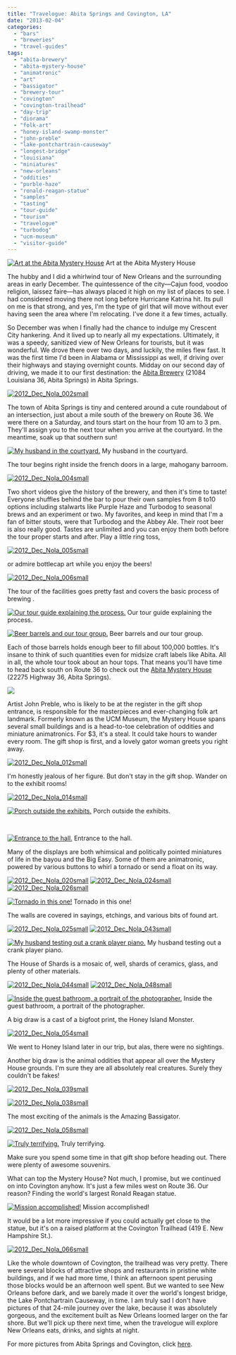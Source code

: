 ```yaml
---
title: "Travelogue: Abita Springs and Covington, LA"
date: "2013-02-04"
categories:
  - "bars"
  - "breweries"
  - "travel-guides"
tags:
  - "abita-brewery"
  - "abita-mystery-house"
  - "animatronic"
  - "art"
  - "bassigator"
  - "brewery-tour"
  - "covington"
  - "covington-trailhead"
  - "day-trip"
  - "diorama"
  - "folk-art"
  - "honey-island-swamp-monster"
  - "john-preble"
  - "lake-pontchartrain-causeway"
  - "longest-bridge"
  - "louisiana"
  - "miniatures"
  - "new-orleans"
  - "oddities"
  - "purble-haze"
  - "ronald-reagan-statue"
  - "samples"
  - "tasting"
  - "tour-guide"
  - "tourism"
  - "travelogue"
  - "turbodog"
  - "ucm-museum"
  - "visitor-guide"
---
```





<div class="caption">

[![Art at the Abita Mystery House](http://s3.amazonaws.com/thegourmez-wpmedia/2013/01/2012_Dec_Nola_060small.jpg)](http://www.thegourmez.com/2013/02/travelogue-abita-springs-and-covington-la/2012_dec_nola_060small/) Art at the Abita Mystery House</div>


The hubby and I did a whirlwind tour of New Orleans and the surrounding areas in early December. The quintessence of the city—Cajun food, voodoo religion, laissez faire—has always placed it high on my list of places to see. I had considered moving there not long before Hurricane Katrina hit. Its pull on me is that strong, and yes, I'm the type of girl that will move without ever having seen the area where I'm relocating. I've done it a few times, actually.

So December was when I finally had the chance to indulge my Crescent City hankering. And it lived up to nearly all my expectations. Ultimately, it was a speedy, sanitized view of New Orleans for tourists, but it was wonderful. We drove there over two days, and luckily, the miles flew fast. It was the first time I'd been in Alabama or Mississippi as well, if driving over their highways and staying overnight counts. Midday on our second day of driving, we made it to our first destination: the [Abita Brewery](http://abita.com/visit_abita/tasting_room) (21084 Louisiana 36, Abita Springs) in Abita Springs.

[![2012_Dec_Nola_002small](http://s3.amazonaws.com/thegourmez-wpmedia/2013/01/2012_Dec_Nola_002small.jpg)](http://www.thegourmez.com/2013/02/travelogue-abita-springs-and-covington-la/2012_dec_nola_002small/)

The town of Abita Springs is tiny and centered around a cute roundabout of an intersection, just about a mile south of the brewery on Route 36. We were there on a Saturday, and tours start on the hour from 10 am to 3 pm. They'll assign you to the next tour when you arrive at the courtyard. In the meantime, soak up that southern sun!




<div class="caption">

[![My husband in the courtyard.](http://s3.amazonaws.com/thegourmez-wpmedia/2013/01/2012_Dec_Nola_003small.jpg)](http://www.thegourmez.com/2013/02/travelogue-abita-springs-and-covington-la/2012_dec_nola_003small/) My husband in the courtyard.</div>


The tour begins right inside the french doors in a large, mahogany barroom.

[![2012_Dec_Nola_004small](http://s3.amazonaws.com/thegourmez-wpmedia/2013/01/2012_Dec_Nola_004small.jpg)](http://www.thegourmez.com/2013/02/travelogue-abita-springs-and-covington-la/2012_dec_nola_004small/)

Two short videos give the history of the brewery, and then it's time to taste! Everyone shuffles behind the bar to pour their own samples from 8 to10 options including stalwarts like Purple Haze and Turbodog to seasonal brews and an experiment or two. My favorites, and keep in mind that I'm a fan of bitter stouts, were that Turbodog and the Abbey Ale. Their root beer is also really good. Tastes are unlimited and you can enjoy them both before the tour proper starts and after. Play a little ring toss,

[![2012_Dec_Nola_005small](http://s3.amazonaws.com/thegourmez-wpmedia/2013/01/2012_Dec_Nola_005small.jpg)](http://www.thegourmez.com/2013/02/travelogue-abita-springs-and-covington-la/2012_dec_nola_005small/)

or admire bottlecap art while you enjoy the beers!

[![2012_Dec_Nola_006small](http://s3.amazonaws.com/thegourmez-wpmedia/2013/01/2012_Dec_Nola_006small.jpg)](http://www.thegourmez.com/2013/02/travelogue-abita-springs-and-covington-la/2012_dec_nola_006small/)

The tour of the facilities goes pretty fast and covers the basic process of brewing .




<div class="caption">

[![Our tour guide explaining the process.](http://s3.amazonaws.com/thegourmez-wpmedia/2013/01/2012_Dec_Nola_009small.jpg)](http://www.thegourmez.com/2013/02/travelogue-abita-springs-and-covington-la/2012_dec_nola_009small/) Our tour guide explaining the process.</div>





<div class="caption">

[![Beer barrels and our tour group.](http://s3.amazonaws.com/thegourmez-wpmedia/2013/01/2012_Dec_Nola_010small.jpg)](http://www.thegourmez.com/2013/02/travelogue-abita-springs-and-covington-la/2012_dec_nola_010small/) Beer barrels and our tour group.</div>


Each of those barrels holds enough beer to fill about 100,000 bottles. It's insane to think of such quantities even for midsize craft labels like Abita. All in all, the whole tour took about an hour tops. That means you'll have time to head back south on Route 36 to check out the [Abita Mystery House](http://abitamysteryhouse.com/ "Abita Mystery House") (22275 Highway 36, Abita Springs).

[![](http://s3.amazonaws.com/thegourmez-wpmedia/2013/01/2012_Dec_Nola_065small.jpg)](http://www.thegourmez.com/2013/02/travelogue-abita-springs-and-covington-la/2012_dec_nola_065small/)

Artist John Preble, who is likely to be at the register in the gift shop entrance, is responsible for the masterpieces and ever-changing folk art landmark. Formerly known as the UCM Museum, the Mystery House spans several small buildings and is a head-to-toe celebration of oddities and miniature animatronics. For $3, it's a steal. It could take hours to wander every room. The gift shop is first, and a lovely gator woman greets you right away.

[![2012_Dec_Nola_012small](http://s3.amazonaws.com/thegourmez-wpmedia/2013/01/2012_Dec_Nola_012small.jpg)](http://www.thegourmez.com/2013/02/travelogue-abita-springs-and-covington-la/2012_dec_nola_012small/)

I'm honestly jealous of her figure. But don't stay in the gift shop. Wander on to the exhibit rooms!

[![2012_Dec_Nola_014small](http://s3.amazonaws.com/thegourmez-wpmedia/2013/01/2012_Dec_Nola_014small.jpg)](http://www.thegourmez.com/2013/02/travelogue-abita-springs-and-covington-la/2012_dec_nola_014small/)




<div class="caption">

[![Porch outside the exhibits.](http://s3.amazonaws.com/thegourmez-wpmedia/2013/01/2012_Dec_Nola_017small.jpg)](http://www.thegourmez.com/2013/02/travelogue-abita-springs-and-covington-la/2012_dec_nola_017small/) Porch outside the exhibits.</div>


 




<div class="caption">

[![Entrance to the hall.](http://s3.amazonaws.com/thegourmez-wpmedia/2013/01/2012_Dec_Nola_018small.jpg)](http://www.thegourmez.com/2013/02/travelogue-abita-springs-and-covington-la/2012_dec_nola_018small/) Entrance to the hall.</div>


Many of the displays are both whimsical and politically pointed miniatures of life in the bayou and the Big Easy. Some of them are animatronic, powered by various buttons to whirl a tornado or send a float on its way.

[![2012_Dec_Nola_020small](http://s3.amazonaws.com/thegourmez-wpmedia/2013/01/2012_Dec_Nola_020small.jpg)](http://www.thegourmez.com/2013/02/travelogue-abita-springs-and-covington-la/2012_dec_nola_020small/) [![2012_Dec_Nola_024small](http://s3.amazonaws.com/thegourmez-wpmedia/2013/01/2012_Dec_Nola_024small.jpg)](http://www.thegourmez.com/2013/02/travelogue-abita-springs-and-covington-la/2012_dec_nola_024small/) [![2012_Dec_Nola_026small](http://s3.amazonaws.com/thegourmez-wpmedia/2013/01/2012_Dec_Nola_026small.jpg)](http://www.thegourmez.com/2013/02/travelogue-abita-springs-and-covington-la/2012_dec_nola_026small/)




<div class="caption">

[![Tornado in this one!](http://s3.amazonaws.com/thegourmez-wpmedia/2013/01/2012_Dec_Nola_032small.jpg)](http://www.thegourmez.com/2013/02/travelogue-abita-springs-and-covington-la/2012_dec_nola_032small/) Tornado in this one!</div>


The walls are covered in sayings, etchings, and various bits of found art.

[![2012_Dec_Nola_025small](http://s3.amazonaws.com/thegourmez-wpmedia/2013/01/2012_Dec_Nola_025small.jpg)](http://www.thegourmez.com/2013/02/travelogue-abita-springs-and-covington-la/2012_dec_nola_025small/) [![2012_Dec_Nola_043small](http://s3.amazonaws.com/thegourmez-wpmedia/2013/01/2012_Dec_Nola_043small.jpg)](http://www.thegourmez.com/2013/02/travelogue-abita-springs-and-covington-la/2012_dec_nola_043small/)




<div class="caption">

[![My husband testing out a crank player piano.](http://s3.amazonaws.com/thegourmez-wpmedia/2013/01/2012_Dec_Nola_034small.jpg)](http://www.thegourmez.com/2013/02/travelogue-abita-springs-and-covington-la/2012_dec_nola_034small/) My husband testing out a crank player piano.</div>


The House of Shards is a mosaic of, well, shards of ceramics, glass, and plenty of other materials.

[![2012_Dec_Nola_044small](http://s3.amazonaws.com/thegourmez-wpmedia/2013/01/2012_Dec_Nola_044small.jpg)](http://www.thegourmez.com/2013/02/travelogue-abita-springs-and-covington-la/2012_dec_nola_044small/) [![2012_Dec_Nola_048small](http://s3.amazonaws.com/thegourmez-wpmedia/2013/01/2012_Dec_Nola_048small.jpg)](http://www.thegourmez.com/2013/02/travelogue-abita-springs-and-covington-la/2012_dec_nola_048small/)




<div class="caption">

[![Inside the guest bathroom, a portrait of the photographer.](http://s3.amazonaws.com/thegourmez-wpmedia/2013/01/2012_Dec_Nola_045small.jpg)](http://www.thegourmez.com/2013/02/travelogue-abita-springs-and-covington-la/2012_dec_nola_045small/) Inside the guest bathroom, a portrait of the photographer.</div>


A big draw is a cast of a bigfoot print, the Honey Island Monster.

[![2012_Dec_Nola_054small](http://s3.amazonaws.com/thegourmez-wpmedia/2013/01/2012_Dec_Nola_054small.jpg)](http://www.thegourmez.com/2013/02/travelogue-abita-springs-and-covington-la/2012_dec_nola_054small/)

We went to Honey Island later in our trip, but alas, there were no sightings.

Another big draw is the animal oddities that appear all over the Mystery House grounds. I'm sure they are all absolutely real creatures. Surely they couldn't be fakes!

[![2012_Dec_Nola_039small](http://s3.amazonaws.com/thegourmez-wpmedia/2013/01/2012_Dec_Nola_039small.jpg)](http://www.thegourmez.com/2013/02/travelogue-abita-springs-and-covington-la/2012_dec_nola_039small/)

[![2012_Dec_Nola_038small](http://s3.amazonaws.com/thegourmez-wpmedia/2013/01/2012_Dec_Nola_038small.jpg)](http://www.thegourmez.com/2013/02/travelogue-abita-springs-and-covington-la/2012_dec_nola_038small/)

The most exciting of the animals is the Amazing Bassigator.

[![2012_Dec_Nola_058small](http://s3.amazonaws.com/thegourmez-wpmedia/2013/01/2012_Dec_Nola_058small.jpg)](http://www.thegourmez.com/2013/02/travelogue-abita-springs-and-covington-la/2012_dec_nola_058small/)




<div class="caption">

[![Truly terrifying.](http://s3.amazonaws.com/thegourmez-wpmedia/2013/01/2012_Dec_Nola_059small.jpg)](http://www.thegourmez.com/2013/02/travelogue-abita-springs-and-covington-la/2012_dec_nola_059small/) Truly terrifying.</div>


Make sure you spend some time in that gift shop before heading out. There were plenty of awesome souvenirs.

What can top the Mystery House? Not much, I promise, but we continued on into Covington anyhow. It's just a few miles west on Route 36. Our reason? Finding the world's largest Ronald Reagan statue.




<div class="caption">

[![Mission accomplished!](http://s3.amazonaws.com/thegourmez-wpmedia/2013/01/2012_Dec_Nola_067small.jpg)](http://www.thegourmez.com/2013/02/travelogue-abita-springs-and-covington-la/2012_dec_nola_067small/) Mission accomplished!</div>


It would be a lot more impressive if you could actually get close to the statue, but it's on a raised platform at the Covington Trailhead (419 E. New Hampshire St.).

[![2012_Dec_Nola_066small](http://s3.amazonaws.com/thegourmez-wpmedia/2013/01/2012_Dec_Nola_066small.jpg)](http://www.thegourmez.com/2013/02/travelogue-abita-springs-and-covington-la/2012_dec_nola_066small/)

Like the whole downtown of Covington, the trailhead was very pretty. There were several blocks of attractive shops and restaurants in pristine white buildings, and if we had more time, I think an afternoon spent perusing those blocks would be an afternoon well spent. But we wanted to see New Orleans before dark, and we barely made it over the world's longest bridge, the Lake Pontchartrain Causeway, in time. I am truly sad I don't have pictures of that 24-mile journey over the lake, because it was absolutely gorgeous, and the excitement built as New Orleans loomed larger on the far shore. But we'll pick up there next time, when the travelogue will explore New Orleans eats, drinks, and sights at night.

For more pictures from Abita Springs and Covington, click [here](https://www.facebook.com/media/set/?set=a.10151170113439607.451038.567409606&type=1&l=2c8aadd2de).
